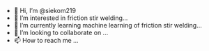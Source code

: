 - 👋 Hi, I’m @siekom219
- 👀 I’m interested in  friction stir welding...
- 🌱 I’m currently learning  machine learning of friction stir welding...
- 💞️ I’m looking to collaborate on ...
- 📫 How to reach me ...

<!---
siekom219/siekom219 is a ✨ special ✨ repository because its `README.md` (this file) appears on your GitHub profile.
You can click the Preview link to take a look at your changes.
--->
